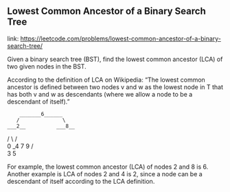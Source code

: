 ## Lowest Common Ancestor of a Binary Search Tree 
link: <https://leetcode.com/problems/lowest-common-ancestor-of-a-binary-search-tree/>

Given a binary search tree (BST), find the lowest common ancestor (LCA) of two given nodes in the BST.



According to the definition of LCA on Wikipedia: “The lowest common ancestor is defined between two nodes v and w as the lowest node in T that has both v and w as descendants (where we allow a node to be a descendant of itself).”



        _______6______
       /              \
    ___2__          ___8__
   /      \        /      \
   0      _4       7       9
         /  \
         3   5



For example, the lowest common ancestor (LCA) of nodes 2 and 8 is 6. Another example is LCA of nodes 2 and 4 is 2, since a node can be a descendant of itself according to the LCA definition.